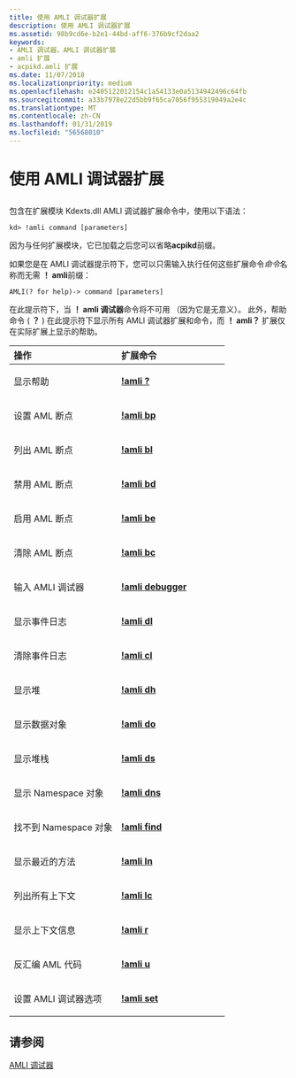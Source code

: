 ```yaml
---
title: 使用 AMLI 调试器扩展
description: 使用 AMLI 调试器扩展
ms.assetid: 98b9cd6e-b2e1-44bd-aff6-376b9cf2daa2
keywords:
- AMLI 调试器，AMLI 调试器扩展
- amli 扩展
- acpikd.amli 扩展
ms.date: 11/07/2018
ms.localizationpriority: medium
ms.openlocfilehash: e2405122012154c1a54133e0a5134942496c64fb
ms.sourcegitcommit: a33b7978e22d5bb9f65ca7056f955319049a2e4c
ms.translationtype: MT
ms.contentlocale: zh-CN
ms.lasthandoff: 01/31/2019
ms.locfileid: "56568010"
---
```

# <a name="using-amli-debugger-extensions"></a>使用 AMLI 调试器扩展


## <span id="ddk_using_amli_debugger_extensions_dbg"></span><span id="DDK_USING_AMLI_DEBUGGER_EXTENSIONS_DBG"></span>


包含在扩展模块 Kdexts.dll AMLI 调试器扩展命令中，使用以下语法：

```dbgcmd
kd> !amli command [parameters] 
```


因为与任何扩展模块，它已加载之后您可以省略**acpikd**前缀。

如果您是在 AMLI 调试器提示符下，您可以只需输入执行任何这些扩展命令*命令*名称而无需 **！ amli**前缀：

```dbgcmd
AMLI(? for help)-> command [parameters] 
```

在此提示符下，当 **！ amli 调试器**命令将不可用 （因为它是无意义）。 此外，帮助命令 ( **？** ) 在此提示符下显示所有 AMLI 调试器扩展和命令，而 **！ amli？** 扩展仅在实际扩展上显示的帮助。

<table>
<colgroup>
<col width="50%" />
<col width="50%" />
</colgroup>
<thead>
<tr class="header">
<th align="left">操作</th>
<th align="left">扩展命令</th>
</tr>
</thead>
<tbody>
<tr class="odd">
<td align="left"><p>显示帮助</p></td>
<td align="left"><p><strong><a href="-amli--.md" data-raw-source="[!amli ?](-amli--.md)">!amli ?</a></strong></p></td>
</tr>
<tr class="even">
<td align="left"><p>设置 AML 断点</p></td>
<td align="left"><p><strong><a href="-amli-bp.md" data-raw-source="[!amli bp](-amli-bp.md)">!amli bp</a></strong></p></td>
</tr>
<tr class="odd">
<td align="left"><p>列出 AML 断点</p></td>
<td align="left"><p><strong><a href="-amli-bl.md" data-raw-source="[!amli bl](-amli-bl.md)">!amli bl</a></strong></p></td>
</tr>
<tr class="even">
<td align="left"><p>禁用 AML 断点</p></td>
<td align="left"><p><strong><a href="-amli-bd.md" data-raw-source="[!amli bd](-amli-bd.md)">!amli bd</a></strong></p></td>
</tr>
<tr class="odd">
<td align="left"><p>启用 AML 断点</p></td>
<td align="left"><p><strong><a href="-amli-be.md" data-raw-source="[!amli be](-amli-be.md)">!amli be</a></strong></p></td>
</tr>
<tr class="even">
<td align="left"><p>清除 AML 断点</p></td>
<td align="left"><p><strong><a href="-amli-bc.md" data-raw-source="[!amli bc](-amli-bc.md)">!amli bc</a></strong></p></td>
</tr>
<tr class="odd">
<td align="left"><p>输入 AMLI 调试器</p></td>
<td align="left"><p><strong><a href="-amli-debugger.md" data-raw-source="[!amli debugger](-amli-debugger.md)">!amli debugger</a></strong></p></td>
</tr>
<tr class="even">
<td align="left"><p>显示事件日志</p></td>
<td align="left"><p><strong><a href="-amli-dl.md" data-raw-source="[!amli dl](-amli-dl.md)">!amli dl</a></strong></p></td>
</tr>
<tr class="odd">
<td align="left"><p>清除事件日志</p></td>
<td align="left"><p><strong><a href="-amli-cl.md" data-raw-source="[!amli cl](-amli-cl.md)">!amli cl</a></strong></p></td>
</tr>
<tr class="even">
<td align="left"><p>显示堆</p></td>
<td align="left"><p><strong><a href="-amli-dh.md" data-raw-source="[!amli dh](-amli-dh.md)">!amli dh</a></strong></p></td>
</tr>
<tr class="odd">
<td align="left"><p>显示数据对象</p></td>
<td align="left"><p><strong><a href="-amli-do.md" data-raw-source="[!amli do](-amli-do.md)">!amli do</a></strong></p></td>
</tr>
<tr class="even">
<td align="left"><p>显示堆栈</p></td>
<td align="left"><p><strong><a href="-amli-ds.md" data-raw-source="[!amli ds](-amli-ds.md)">!amli ds</a></strong></p></td>
</tr>
<tr class="odd">
<td align="left"><p>显示 Namespace 对象</p></td>
<td align="left"><p><strong><a href="-amli-dns.md" data-raw-source="[!amli dns](-amli-dns.md)">!amli dns</a></strong></p></td>
</tr>
<tr class="even">
<td align="left"><p>找不到 Namespace 对象</p></td>
<td align="left"><p><strong><a href="-amli-find.md" data-raw-source="[!amli find](-amli-find.md)">!amli find</a></strong></p></td>
</tr>
<tr class="odd">
<td align="left"><p>显示最近的方法</p></td>
<td align="left"><p><strong><a href="-amli-ln.md" data-raw-source="[!amli ln](-amli-ln.md)">!amli ln</a></strong></p></td>
</tr>
<tr class="even">
<td align="left"><p>列出所有上下文</p></td>
<td align="left"><p><strong><a href="-amli-lc.md" data-raw-source="[!amli lc](-amli-lc.md)">!amli lc</a></strong></p></td>
</tr>
<tr class="odd">
<td align="left"><p>显示上下文信息</p></td>
<td align="left"><p><strong><a href="-amli-r.md" data-raw-source="[!amli r](-amli-r.md)">!amli r</a></strong></p></td>
</tr>
<tr class="even">
<td align="left"><p>反汇编 AML 代码</p></td>
<td align="left"><p><strong><a href="-amli-u.md" data-raw-source="[!amli u](-amli-u.md)">!amli u</a></strong></p></td>
</tr>
<tr class="odd">
<td align="left"><p>设置 AMLI 调试器选项</p></td>
<td align="left"><p><strong><a href="-amli-set.md" data-raw-source="[!amli set](-amli-set.md)">!amli set</a></strong></p></td>
</tr>
</tbody>
</table>

## <a name="see-also"></a>请参阅

[AMLI 调试器](the-amli-debugger.md)
